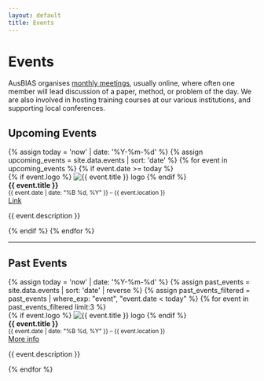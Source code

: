```yaml
---
layout: default
title: Events
---
```

# Events

AusBIAS organises <a href="/monthly-meeting/">monthly meetings</a>, usually online, where often one member will lead discussion of a paper, method, or problem of the day. We are also involved in hosting training courses at our various institutions, and supporting local conferences.

<h2>Upcoming Events</h2>

<div class="events-list">
  {% assign today = 'now' | date: '%Y-%m-%d' %}
  {% assign upcoming_events = site.data.events | sort: 'date' %}
  {% for event in upcoming_events %}
    {% if event.date >= today %}
      <div class="event-item">
        <div class="event-logo">
        {% if event.logo %}
            <img src="{{ event.logo | relative_url }}" alt="{{ event.title }} logo">
        {% endif %}
        </div>
        <div class="event-info">
          <strong>{{ event.title }}</strong><br>
          <small>{{ event.date | date: "%B %d, %Y" }} – {{ event.location }}</small><br>
          <a href="{{ event.url }}" target="_blank">Link</a>
          <p>{{ event.description }}</p>
        </div>
      </div>
    {% endif %}
  {% endfor %}
</div>

<hr class="section-divider">
<h2>Past Events</h2>

<div class="events-list past-events">
  {% assign today = 'now' | date: '%Y-%m-%d' %}
  {% assign past_events = site.data.events | sort: 'date' | reverse %}
  {% assign past_events_filtered = past_events | where_exp: "event", "event.date < today" %}
  {% for event in past_events_filtered limit:3 %}
    <div class="event-item">
        <div class="event-logo">
        {% if event.logo %}
            <img src="{{ event.logo | relative_url }}" alt="{{ event.title }} logo">          
        {% endif %}
        </div>
        <div class="event-info">
          <strong>{{ event.title }}</strong><br>
          <small>{{ event.date | date: "%B %d, %Y" }} – {{ event.location }}</small><br>
          <a href="{{ event.url }}" target="_blank">More info</a>
          <p>{{ event.description }}</p>
        </div>
      </div>
{% endfor %}
</div>
